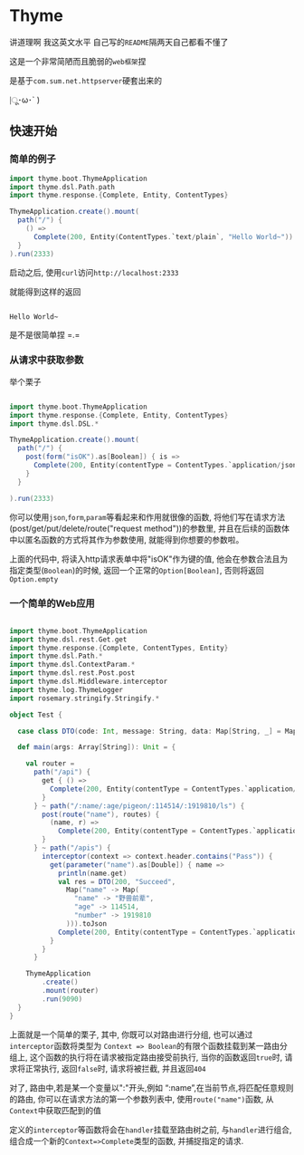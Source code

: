 # Thyme

讲道理啊 我这英文水平 自己写的`README`隔两天自己都看不懂了

这是一个非常简陋而且脆弱的`web框架`捏

是基于`com.sum.net.httpserver`硬套出来的

|ू･ω･` )

## 快速开始

### 简单的例子

```scala
import thyme.boot.ThymeApplication
import thyme.dsl.Path.path
import thyme.response.{Complete, Entity, ContentTypes}

ThymeApplication.create().mount(
  path("/") {
    () =>
      Complete(200, Entity(ContentTypes.`text/plain`, "Hello World~"))
  }
).run(2333)

```

启动之后, 使用`curl`访问`http://localhost:2333`

就能得到这样的返回

```text

Hello World~

```

是不是很简单捏 =.=

### 从请求中获取参数

举个栗子

```scala

import thyme.boot.ThymeApplication
import thyme.response.{Complete, Entity, ContentTypes}
import thyme.dsl.DSL.*

ThymeApplication.create().mount(
  path("/") {
    post(form("isOK").as[Boolean]) { is =>
      Complete(200, Entity(contentType = ContentTypes.`application/json`, responseBody = s"{result:$is}"))
    }
  }

).run(2333)

```

你可以使用`json`,`form`,`param`等看起来和作用就很像的函数, 将他们写在请求方法(post/get/put/delete/route("request method"))的参数里,
并且在后续的函数体中以匿名函数的方式将其作为参数使用, 就能得到你想要的参数啦。

上面的代码中, 将读入http请求表单中将"isOK"作为键的值, 他会在参数合法且为指定类型(`Boolean`)的时候, 返回一个正常的`Option[Boolean]`, 否则将返回`Option.empty`

### 一个简单的Web应用

```scala

import thyme.boot.ThymeApplication
import thyme.dsl.rest.Get.get
import thyme.response.{Complete, ContentTypes, Entity}
import thyme.dsl.Path.*
import thyme.dsl.ContextParam.*
import thyme.dsl.rest.Post.post
import thyme.dsl.Middleware.interceptor
import thyme.log.ThymeLogger
import rosemary.stringify.Stringify.*

object Test {

  case class DTO(code: Int, message: String, data: Map[String, _] = Map.empty)

  def main(args: Array[String]): Unit = {

    val router =
      path("/api") {
        get { () =>
          Complete(200, Entity(contentType = ContentTypes.`application/json`, responseBody = "{name:1}"))
        }
      } ~ path("/:name/:age/pigeon/:114514/:1919810/ls") {
        post(route("name"), routes) {
          (name, r) =>
            Complete(200, Entity(contentType = ContentTypes.`application/json`, responseBody = s"{$name:114}"))
        }
      } ~ path("/apis") {
        interceptor(context => context.header.contains("Pass")) {
          get(parameter("name").as[Double]) { name =>
            println(name.get)
            val res = DTO(200, "Succeed",
              Map("name" -> Map(
                "name" -> "野兽前辈",
                "age" -> 114514,
                "number" -> 1919810
              ))).toJson
            Complete(200, Entity(contentType = ContentTypes.`application/json`, responseBody = res))
          }
        }
      }

    ThymeApplication
        .create()
        .mount(router)
        .run(9090)
  }
}
```

上面就是一个简单的栗子, 其中, 你既可以对路由进行分组, 也可以通过`interceptor`函数将类型为
`Context => Boolean`的有限个函数挂载到某一路由分组上, 这个函数的执行将在请求被指定路由接受前执行, 当你的函数返回`true`时, 请求将正常执行, 返回`false`时, 请求将被拦截, 并且返回`404`

对了, 路由中,若是某一个变量以":"开头,例如 “:name”,在当前节点,将匹配任意规则的路由, 你可以在请求方法的第一个参数列表中, 使用`route("name")`函数, 从`Context`中获取匹配到的值

定义的`interceptor`等函数将会在`handler`挂载至路由树之前, 与`handler`进行组合, 组合成一个新的`Context=>Complete`类型的函数, 并捕捉指定的请求.